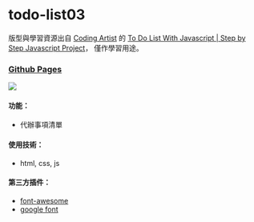 # todo-list03
版型與學習資源出自 [Coding Artist](https://www.youtube.com/channel/UC15exV5s79D_aYGADudlwpQ) 的 [To Do List With Javascript | Step by Step Javascript Project](https://www.youtube.com/watch?v=cOUNOi297Mw)，
僅作學習用途。

### [Github Pages](https://joyun25.github.io/todo-list03/)
![](https://i.imgur.com/uRgJNdj.png)

#### 功能：
- 代辦事項清單

#### 使用技術：
- html, css, js

#### 第三方插件：
- [font-awesome](https://fontawesome.com/)
- [google font](https://fonts.google.com/)
